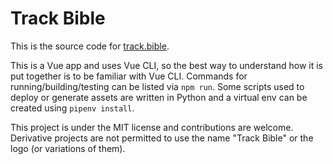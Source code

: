 # Track Bible

This is the source code for [track.bible](https://track.bible).

This is a Vue app and uses Vue CLI, so the best way to understand how it is put together is to be familiar with Vue CLI. Commands for running/building/testing can be listed via `npm run`. Some scripts used to deploy or generate assets are written in Python and a virtual env can be created using `pipenv install`.

This project is under the MIT license and contributions are welcome. Derivative projects are not permitted to use the name "Track Bible" or the logo (or variations of them).
